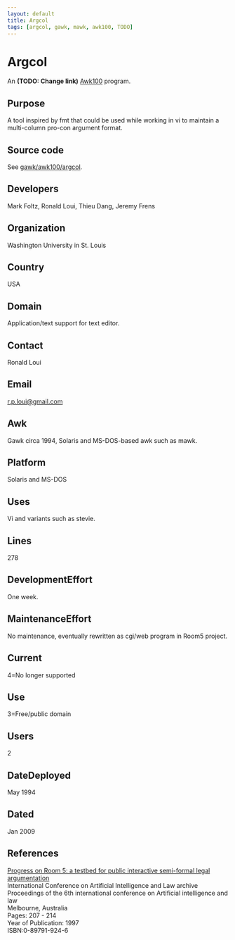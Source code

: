 ```yaml
---
layout: default
title: Argcol
tags: [argcol, gawk, mawk, awk100, TODO]
---
```


# Argcol

An **(TODO: Change link)** [Awk100][1] program.

## Purpose

A tool inspired by fmt that could be used while working in vi to maintain
a multi-column pro-con argument format.

## Source code

See [gawk/awk100/argcol][2].

## Developers

Mark Foltz, Ronald Loui, Thieu Dang, Jeremy Frens

## Organization

Washington University in St. Louis

## Country

USA

## Domain

Application/text support for text editor.

## Contact

Ronald Loui

## Email

<r.p.loui@gmail.com>

## Awk

Gawk circa 1994, Solaris and MS-DOS-based awk such as mawk.

## Platform

Solaris and MS-DOS

## Uses

Vi and variants such as stevie.

## Lines

278

## DevelopmentEffort

One week.

## MaintenanceEffort

No maintenance, eventually rewritten as cgi/web program in Room5 project.

## Current
4=No longer supported

## Use

3=Free/public domain

## Users

2

## DateDeployed

May 1994

## Dated

Jan 2009

## References

[Progress on Room 5: a testbed for public interactive semi-formal legal
argumentation][3]  
International Conference on Artificial Intelligence and Law archive  
Proceedings of the 6th international conference on Artificial intelligence
and law  
Melbourne, Australia  
Pages: 207 - 214  
Year of Publication: 1997  
ISBN:0-89791-924-6

[1]: http://awk.info/?awk100
[2]: http://code.google.com/p/lawker/source/browse/fridge/gawk/awk100/argcol
[3]: http://portal.acm.org/citation.cfm?id=261655
